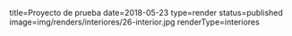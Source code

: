 title=Proyecto de prueba
date=2018-05-23
type=render
status=published
image=img/renders/interiores/26-interior.jpg
renderType=interiores
~~~~~~